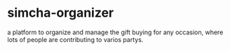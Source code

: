 # simcha-organizer

a platform to organize and manage the gift buying for any occasion, where lots of people are contributing to varios partys.
